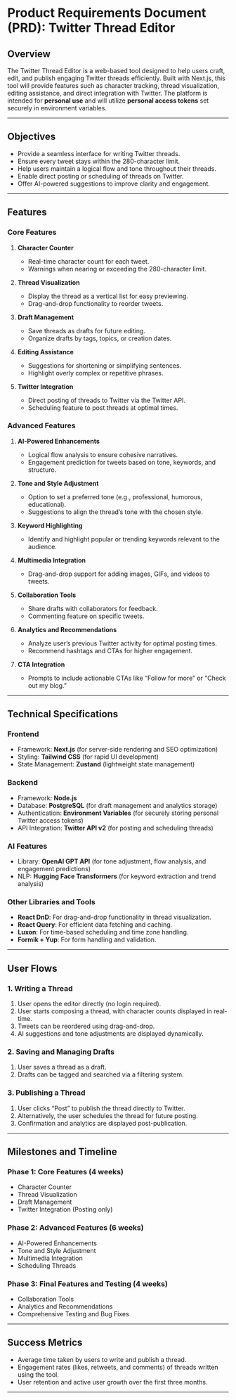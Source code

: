 # Product Requirements Document (PRD): Twitter Thread Editor

## **Overview**
The Twitter Thread Editor is a web-based tool designed to help users craft, edit, and publish engaging Twitter threads efficiently. Built with Next.js, this tool will provide features such as character tracking, thread visualization, editing assistance, and direct integration with Twitter. The platform is intended for **personal use** and will utilize **personal access tokens** set securely in environment variables.

---

## **Objectives**
- Provide a seamless interface for writing Twitter threads.
- Ensure every tweet stays within the 280-character limit.
- Help users maintain a logical flow and tone throughout their threads.
- Enable direct posting or scheduling of threads on Twitter.
- Offer AI-powered suggestions to improve clarity and engagement.

---

## **Features**

### **Core Features**
1. **Character Counter**
   - Real-time character count for each tweet.
   - Warnings when nearing or exceeding the 280-character limit.

2. **Thread Visualization**
   - Display the thread as a vertical list for easy previewing.
   - Drag-and-drop functionality to reorder tweets.

3. **Draft Management**
   - Save threads as drafts for future editing.
   - Organize drafts by tags, topics, or creation dates.

4. **Editing Assistance**
   - Suggestions for shortening or simplifying sentences.
   - Highlight overly complex or repetitive phrases.

5. **Twitter Integration**
   - Direct posting of threads to Twitter via the Twitter API.
   - Scheduling feature to post threads at optimal times.

### **Advanced Features**
1. **AI-Powered Enhancements**
   - Logical flow analysis to ensure cohesive narratives.
   - Engagement prediction for tweets based on tone, keywords, and structure.

2. **Tone and Style Adjustment**
   - Option to set a preferred tone (e.g., professional, humorous, educational).
   - Suggestions to align the thread’s tone with the chosen style.

3. **Keyword Highlighting**
   - Identify and highlight popular or trending keywords relevant to the audience.

4. **Multimedia Integration**
   - Drag-and-drop support for adding images, GIFs, and videos to tweets.

5. **Collaboration Tools**
   - Share drafts with collaborators for feedback.
   - Commenting feature on specific tweets.

6. **Analytics and Recommendations**
   - Analyze user’s previous Twitter activity for optimal posting times.
   - Recommend hashtags and CTAs for higher engagement.

7. **CTA Integration**
   - Prompts to include actionable CTAs like “Follow for more” or “Check out my blog.”

---

## **Technical Specifications**

### **Frontend**
- Framework: **Next.js** (for server-side rendering and SEO optimization)
- Styling: **Tailwind CSS** (for rapid UI development)
- State Management: **Zustand** (lightweight state management)

### **Backend**
- Framework: **Node.js**
- Database: **PostgreSQL** (for draft management and analytics storage)
- Authentication: **Environment Variables** (for securely storing personal Twitter access tokens)
- API Integration: **Twitter API v2** (for posting and scheduling threads)

### **AI Features**
- Library: **OpenAI GPT API** (for tone adjustment, flow analysis, and engagement predictions)
- NLP: **Hugging Face Transformers** (for keyword extraction and trend analysis)

### **Other Libraries and Tools**
- **React DnD**: For drag-and-drop functionality in thread visualization.
- **React Query**: For efficient data fetching and caching.
- **Luxon**: For time-based scheduling and time zone handling.
- **Formik + Yup**: For form handling and validation.

---

## **User Flows**

### **1. Writing a Thread**
1. User opens the editor directly (no login required).
2. User starts composing a thread, with character counts displayed in real-time.
3. Tweets can be reordered using drag-and-drop.
4. AI suggestions and tone adjustments are displayed dynamically.

### **2. Saving and Managing Drafts**
1. User saves a thread as a draft.
2. Drafts can be tagged and searched via a filtering system.

### **3. Publishing a Thread**
1. User clicks “Post” to publish the thread directly to Twitter.
2. Alternatively, the user schedules the thread for future posting.
3. Confirmation and analytics are displayed post-publication.

---

## **Milestones and Timeline**

### **Phase 1: Core Features (4 weeks)**
- Character Counter
- Thread Visualization
- Draft Management
- Twitter Integration (Posting only)

### **Phase 2: Advanced Features (6 weeks)**
- AI-Powered Enhancements
- Tone and Style Adjustment
- Multimedia Integration
- Scheduling Threads

### **Phase 3: Final Features and Testing (4 weeks)**
- Collaboration Tools
- Analytics and Recommendations
- Comprehensive Testing and Bug Fixes

---

## **Success Metrics**
- Average time taken by users to write and publish a thread.
- Engagement rates (likes, retweets, and comments) of threads written using the tool.
- User retention and active user growth over the first three months.

---

